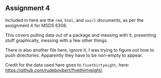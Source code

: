 ## Assignment 4

Included in here are the `rmd`, `html`, and `swirl` documents, as per the assignment 4 for MSDS 6306.

This covers pulling data out of a package and messing with it, presenting stuff graphically, messing with a few other things.

There is also another file here, ignore it, I was trying to figure out how to push directories. Apparently they have to be non-empty to appear.

Credit for the data used here goes to `fivethirtyeight`, here: https://github.com/rudeboybert/fivethirtyeight/.
